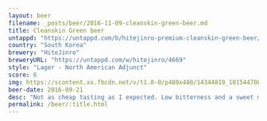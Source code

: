 ```yaml
---
layout: beer
filename: _posts/beer/2016-11-09-cleanskin-green-beer.md
title: Cleanskin Green beer
untappd: "https://untappd.com/b/hitejinro-premium-cleanskin-green-beer/713411"
country: "South Korea"
brewery: "HiteJinro"
breweryURL: "https://untappd.com/w/hitejinro/4669"
style: "Lager - North American Adjunct"
score: 6
img: https://scontent.xx.fbcdn.net/v/t1.0-0/p480x480/14344819_10154470803348745_8611392715725012151_n.jpg?oh=3a703aacaaf832c2d032a7b0e9a7fe13&oe=5901DCB8
beer-date: 2016-09-21
desc: "Not as cheap tasting as I expected. Low bitterness and a sweet malt profile make it fairly drinkable"
permalink: /beer/:title.html
---
```

